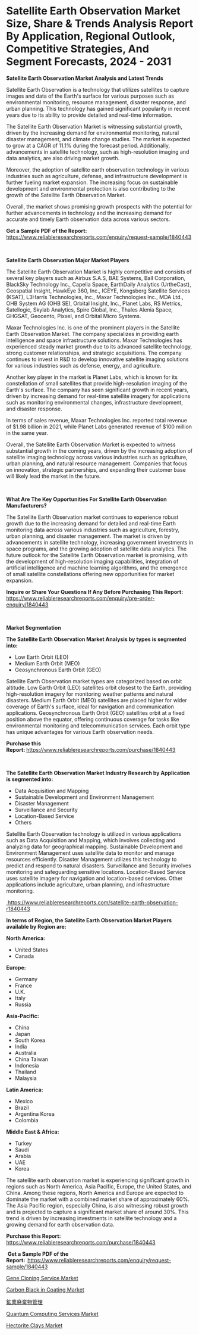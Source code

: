 <p><h1>Satellite Earth Observation Market Size, Share & Trends Analysis Report By Application, Regional Outlook, Competitive Strategies, And Segment Forecasts, 2024 - 2031</h1></p><p><strong>Satellite Earth Observation Market Analysis and Latest Trends</strong></p>
<p><p>Satellite Earth Observation is a technology that utilizes satellites to capture images and data of the Earth's surface for various purposes such as environmental monitoring, resource management, disaster response, and urban planning. This technology has gained significant popularity in recent years due to its ability to provide detailed and real-time information.</p><p>The Satellite Earth Observation Market is witnessing substantial growth, driven by the increasing demand for environmental monitoring, natural disaster management, and climate change studies. The market is expected to grow at a CAGR of 11.1% during the forecast period. Additionally, advancements in satellite technology, such as high-resolution imaging and data analytics, are also driving market growth.</p><p>Moreover, the adoption of satellite earth observation technology in various industries such as agriculture, defense, and infrastructure development is further fueling market expansion. The increasing focus on sustainable development and environmental protection is also contributing to the growth of the Satellite Earth Observation Market.</p><p>Overall, the market shows promising growth prospects with the potential for further advancements in technology and the increasing demand for accurate and timely Earth observation data across various sectors.</p></p>
<p><strong>Get a Sample PDF of the Report:&nbsp;</strong> <a href="https://www.reliableresearchreports.com/enquiry/request-sample/1840443">https://www.reliableresearchreports.com/enquiry/request-sample/1840443</a></p>
<p>&nbsp;</p>
<p><strong>Satellite Earth Observation Major Market Players</strong></p>
<p><p>The Satellite Earth Observation Market is highly competitive and consists of several key players such as Airbus S.A.S, BAE Systems, Ball Corporation, BlackSky Technology Inc., Capella Space, EarthDaily Analytics (UrtheCast), Geospatial Insight, HawkEye 360, Inc., ICEYE, Kongsberg Satellite Services (KSAT), L3Harris Technologies, Inc., Maxar Technologies Inc., MDA Ltd., OHB System AG (OHB SE), Orbital Insight, Inc., Planet Labs, RS Metrics, Satellogic, Skylab Analytics, Spire Global, Inc., Thales Alenia Space, GHGSAT, Geocento, Pixxel, and Orbital Micro Systems.</p><p>Maxar Technologies Inc. is one of the prominent players in the Satellite Earth Observation Market. The company specializes in providing earth intelligence and space infrastructure solutions. Maxar Technologies has experienced steady market growth due to its advanced satellite technology, strong customer relationships, and strategic acquisitions. The company continues to invest in R&D to develop innovative satellite imaging solutions for various industries such as defense, energy, and agriculture.</p><p>Another key player in the market is Planet Labs, which is known for its constellation of small satellites that provide high-resolution imaging of the Earth's surface. The company has seen significant growth in recent years, driven by increasing demand for real-time satellite imagery for applications such as monitoring environmental changes, infrastructure development, and disaster response.</p><p>In terms of sales revenue, Maxar Technologies Inc. reported total revenue of $1.98 billion in 2021, while Planet Labs generated revenue of $100 million in the same year.</p><p>Overall, the Satellite Earth Observation Market is expected to witness substantial growth in the coming years, driven by the increasing adoption of satellite imaging technology across various industries such as agriculture, urban planning, and natural resource management. Companies that focus on innovation, strategic partnerships, and expanding their customer base will likely lead the market in the future.</p></p>
<p>&nbsp;</p>
<p><strong>What Are The Key Opportunities For Satellite Earth Observation Manufacturers?</strong></p>
<p><p>The Satellite Earth Observation market continues to experience robust growth due to the increasing demand for detailed and real-time Earth monitoring data across various industries such as agriculture, forestry, urban planning, and disaster management. The market is driven by advancements in satellite technology, increasing government investments in space programs, and the growing adoption of satellite data analytics. The future outlook for the Satellite Earth Observation market is promising, with the development of high-resolution imaging capabilities, integration of artificial intelligence and machine learning algorithms, and the emergence of small satellite constellations offering new opportunities for market expansion.</p></p>
<p><strong>Inquire or Share Your Questions If Any Before Purchasing This Report:</strong> <a href="https://www.reliableresearchreports.com/enquiry/pre-order-enquiry/1840443">https://www.reliableresearchreports.com/enquiry/pre-order-enquiry/1840443</a></p>
<p>&nbsp;</p>
<p><strong>Market Segmentation</strong></p>
<p><strong>The Satellite Earth Observation Market Analysis by types is segmented into:</strong></p>
<p><ul><li>Low Earth Orbit (LEO)</li><li>Medium Earth Orbit (MEO)</li><li>Geosynchronous Earth Orbit (GEO)</li></ul></p>
<p><p>Satellite Earth Observation market types are categorized based on orbit altitude. Low Earth Orbit (LEO) satellites orbit closest to the Earth, providing high-resolution imagery for monitoring weather patterns and natural disasters. Medium Earth Orbit (MEO) satellites are placed higher for wider coverage of Earth's surface, ideal for navigation and communication applications. Geosynchronous Earth Orbit (GEO) satellites orbit at a fixed position above the equator, offering continuous coverage for tasks like environmental monitoring and telecommunication services. Each orbit type has unique advantages for various Earth observation needs.</p></p>
<p><strong>Purchase this Report:&nbsp;</strong><a href="https://www.reliableresearchreports.com/purchase/1840443">https://www.reliableresearchreports.com/purchase/1840443</a></p>
<p>&nbsp;</p>
<p><strong>The Satellite Earth Observation Market Industry Research by Application is segmented into:</strong></p>
<p><ul><li>Data Acquisition and Mapping</li><li>Sustainable Development and Environment Management</li><li>Disaster Management</li><li>Surveillance and Security</li><li>Location-Based Service</li><li>Others</li></ul></p>
<p><p>Satellite Earth Observation technology is utilized in various applications such as Data Acquisition and Mapping, which involves collecting and analyzing data for geographical mapping. Sustainable Development and Environment Management uses satellite data to monitor and manage resources efficiently. Disaster Management utilizes this technology to predict and respond to natural disasters. Surveillance and Security involves monitoring and safeguarding sensitive locations. Location-Based Service uses satellite imagery for navigation and location-based services. Other applications include agriculture, urban planning, and infrastructure monitoring.</p></p>
<p><a href="https://www.reliableresearchreports.com/satellite-earth-observation-r1840443">&nbsp;https://www.reliableresearchreports.com/satellite-earth-observation-r1840443</a></p>
<p><strong>In terms of Region, the Satellite Earth Observation Market Players available by Region are:</strong></p>
<p>
    <p> <strong> North America: </strong>
        <ul>
            <li>United States</li>
            <li>Canada</li>
        </ul>
        </p> 
    <p> <strong> Europe: </strong>
        <ul>
            <li>Germany</li>
            <li>France</li>
            <li>U.K.</li>
            <li>Italy</li>
            <li>Russia</li>
        </ul>
        </p> 
    <p> <strong> Asia-Pacific: </strong>
        <ul>
            <li>China</li>
            <li>Japan</li>
            <li>South Korea</li>
            <li>India</li>
            <li>Australia</li>
            <li>China Taiwan</li>
            <li>Indonesia</li>
            <li>Thailand</li>
            <li>Malaysia</li>
        </ul>
        </p> 
    <p> <strong> Latin America: </strong>
        <ul>
            <li>Mexico</li>
            <li>Brazil</li>
            <li>Argentina Korea</li>
            <li>Colombia</li>
        </ul>
        </p> 
    <p> <strong> Middle East & Africa: </strong>
        <ul>
            <li>Turkey</li>
            <li>Saudi</li>
            <li>Arabia</li>
            <li>UAE</li>
            <li>Korea</li>
        </ul>
    </p>
    </p>
<p><p>The satellite earth observation market is experiencing significant growth in regions such as North America, Asia Pacific, Europe, the United States, and China. Among these regions, North America and Europe are expected to dominate the market with a combined market share of approximately 60%. The Asia Pacific region, especially China, is also witnessing robust growth and is projected to capture a significant market share of around 30%. This trend is driven by increasing investments in satellite technology and a growing demand for earth observation data.</p></p>
<p><strong>Purchase this Report: </strong><a href="https://www.reliableresearchreports.com/purchase/1840443">https://www.reliableresearchreports.com/purchase/1840443</a></p>
<p>&nbsp;<strong>Get a Sample PDF of the Report:&nbsp;&nbsp;</strong><a href="https://www.reliableresearchreports.com/enquiry/request-sample/1840443">https://www.reliableresearchreports.com/enquiry/request-sample/1840443</a></p>
<p><strong></strong></p>
<p><p><a href="https://github.com/Hazelklievgspy6vdcsmu106w/Market-Research-Report-List-2/blob/main/gene-cloning-service-market.md">Gene Cloning Service Market</a></p><p><a href="https://www.linkedin.com/pulse/carbon-black-coating-market-size-growth-outlook-from-2024-2031-wz9re?trackingId=VliNhCaJHxafoSWnfSkWAA%3D%3D">Carbon Black in Coating Market</a></p><p><a href="https://github.com/AdellaPrice2023/Market-Research-Report-List-1/blob/main/249703160129.md">鉱業廃棄物管理</a></p><p><a href="https://github.com/lubmix/Market-Research-Report-List-2/blob/main/quantum-computing-services-market.md">Quantum Computing Services Market</a></p><p><a href="https://www.linkedin.com/pulse/hectorite-clays-market-size-share-amp-trends-analysis-report-ck4se?trackingId=3rHctF33vr6%2BE84XljNK5w%3D%3D">Hectorite Clays Market</a></p></p>